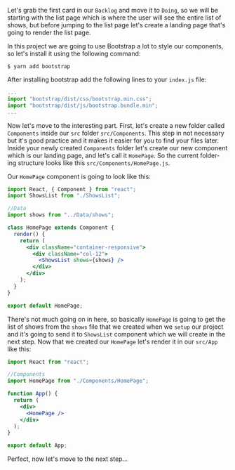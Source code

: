 Let's grab the first card in our `Backlog` and move it to `Doing`, so we will be starting with the list page which is where the user will see the entire list of shows, but before jumping to the list page let's create a landing page that's going to render the list page.

In this project we are going to use Bootstrap a lot to style our components, so let's install it using the following command:

```shell
$ yarn add bootstrap
```

After installing bootstrap add the following lines to your `index.js` file:

```jsx
...
import "bootstrap/dist/css/bootstrap.min.css";
import "bootstrap/dist/js/bootstrap.bundle.min";
...
```

Now let's move to the interesting part. First, let's create a new folder called `Components` inside our `src` folder `src/Components`. This step in not necessary but it's good practice and it makes it easier for you to find your files later. Inside your newly created `Components` folder let's create our new component which is our landing page, and let's call it `HomePage`. So the current folder-ing structure looks like this `src/Components/HomePage.js`.

Our `HomePage` component is going to look like this:

```jsx
import React, { Component } from "react";
import ShowsList from "./ShowsList";

//Data
import shows from "../Data/shows";

class HomePage extends Component {
  render() {
    return (
      <div className="container-responsive">
        <div className="col-12">
          <ShowsList shows={shows} />
        </div>
      </div>
    );
  }
}

export default HomePage;
```

There's not much going on in here, so basically `HomePage` is going to get the list of shows from the `shows` file that we created when we `setup` our project and it's going to send it to `ShowsList` component which we will create in the next step. Now that we created our `HomePage` let's render it in our `src/App` like this:

```jsx
import React from "react";

//Components
import HomePage from "./Components/HomePage";

function App() {
  return (
    <div>
      <HomePage />
    </div>
  );
}

export default App;
```

Perfect, now let's move to the next step...
